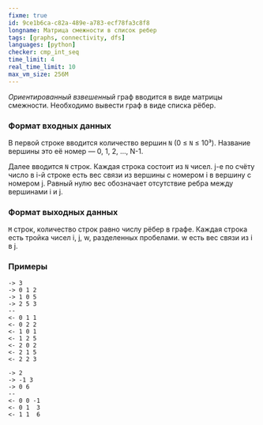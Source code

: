 ```yaml
---
fixme: true
id: 9ce1b6ca-c82a-489e-a783-ecf78fa3c8f8
longname: Матрица смежности в список ребер
tags: [graphs, connectivity, dfs]
languages: [python]
checker: cmp_int_seq
time_limit: 4
real_time_limit: 10
max_vm_size: 256M
---
```


*Ориентированный взвешенный* граф вводится в виде матрицы смежности. Необходимо вывести граф в виде списка рёбер.

### Формат входных данных

В первой строке вводится количество вершин `N` (0 ≤ `N` ≤ 10³). Название вершины это её номер — 0, 1, 2, ..., N-1.

Далее вводится `N` строк. Каждая строка состоит из `N` чисел. j-е по счёту число в i-й строке есть вес связи из вершины с номером i в вершину с номером j. Равный нулю вес обозначает отсутствие ребра между вершинами i и j.

### Формат выходных данных

`M` строк, количество строк равно числу рёбер в графе. Каждая строка есть тройка чисел i, j, w, разделенных пробелами. w есть вес связи из i в j.

### Примеры

```
-> 3
-> 0 1 2
-> 1 0 5
-> 2 5 3
--
<- 0 1 1
<- 0 2 2
<- 1 0 1
<- 1 2 5
<- 2 0 2
<- 2 1 5
<- 2 2 3
```

```
-> 2
-> -1 3
-> 0 6
--
<- 0 0 -1
<- 0 1  3
<- 1 1  6
```
